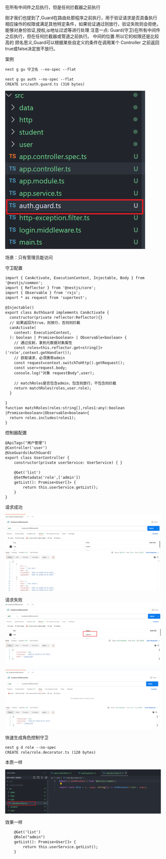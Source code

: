 在所有中间件之后执行，但是任何拦截器之前执行

刚才我们也提到了,Guard在路由处那程序之前执行，用于验证请求是否具备执行相应操作的权限或满足其他特定条件，如果验证通过则放行，验证失败则会拒绝，
能够对身份验证,授权,ip地址过滤等进行处理
注意一点: Guard(守卫)在所有中间件之后执行，但在任何拦截器或管道之前执行。 中间的位置 所以它的权限还是比较高的
顾名思义,Guard可以根据某些自定义的条件在调用某个 Controller 之前返回true或false决定放不放行。

案例

```
nest g gu 守卫名 --no-spec --flat

nest g gu auth --no-spec --flat
CREATE src/auth.guard.ts (310 bytes)
```

![image-20240316110121182](assets\image-20240316110121182.png)

场景：只有管理员能访问

守卫配置

```
import { CanActivate, ExecutionContext, Injectable, Body } from '@nestjs/common';
import { Reflector } from '@nestjs/core';
import { Observable } from 'rxjs';
import * as request from 'supertest';

@Injectable()
export class AuthGuard implements CanActivate {
  constructor(private reflector:Reflector){}
  // 如果返回为true，则放行，否则则拦截
  canActivate(
    context: ExecutionContext,
  ): boolean | Promise<boolean> | Observable<boolean> {
    // 通过反射，拿到元数据对象属性
    const roles=this.reflector.get<string[]>('role',context.getHandler());
    // 获取请求，必须携带admin
    const request=context.switchToHttp().getRequest();
    const user=request.body;
    console.log("对象 requestBody",user);

    // matchRoles是否包含admin，包含则放行，不包含则拦截
    return matchRoles(roles,user.role);
  }

}
function matchRoles(roles:string[],roles1:any):boolean |Promise<boolean>|Observable<boolean>{
  return roles.includes(roles1);
}
```

控制器配置

```
@ApiTags("用户管理")
@Controller('user')
@UseGuards(AuthGuard)
export class UserController {
    constructor(private userService: UserService) { }
    
    @Get('list')
    @SetMetadata('role',['admin'])
    getList(): Promise<User[]> {
        return this.userService.getList();
    }
}
```

请求成功

![image-20240316112759458](assets\image-20240316112759458.png)

请求失败![image-20240316112820852](assets\image-20240316112820852.png)

![image-20240316112837831](assets\image-20240316112837831.png)

快速生成角色控制守卫

```
nest g d role --no-spec
CREATE role/role.decorator.ts (120 bytes)
```

本质一样

![image-20240316113021153](assets\image-20240316113021153.png)

效果一样

```
    @Get('list')
    @Role("admin")
    getList(): Promise<User[]> {
        return this.userService.getList();
    }
```

